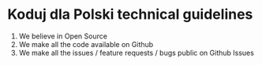 Koduj dla Polski technical guidelines
=====================================

1. We believe in Open Source
2. We make all the code available on Github
3. We make all the issues / feature requests / bugs public on Github Issues